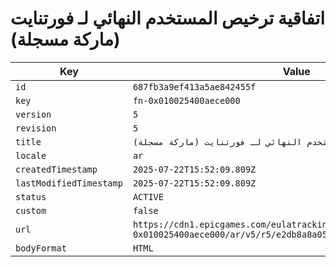 # اتفاقية ترخيص المستخدم النهائي لـ فورتنايت (ماركة مسجلة)

| Key | Value |
| --- | ----- |
| `id` | `687fb3a9ef413a5ae842455f` |
| `key` | `fn-0x010025400aece000` |
| `version` | `5` |
| `revision` | `5` |
| `title` | `اتفاقية ترخيص المستخدم النهائي لـ فورتنايت (ماركة مسجلة)` |
| `locale` | `ar` |
| `createdTimestamp` | `2025-07-22T15:52:09.809Z` |
| `lastModifiedTimestamp` | `2025-07-22T15:52:09.809Z` |
| `status` | `ACTIVE` |
| `custom` | `false` |
| `url` | `https://cdn1.epicgames.com/eulatracking-download/fn-0x010025400aece000/ar/v5/r5/e2db8a8a0520acc860345c2a0dd9ef21.pdf` |
| `bodyFormat` | `HTML` |
